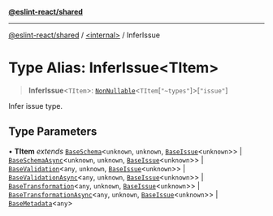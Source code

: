[**@eslint-react/shared**](../../README.md)

***

[@eslint-react/shared](../../README.md) / [\<internal\>](../README.md) / InferIssue

# Type Alias: InferIssue\<TItem\>

> **InferIssue**\<`TItem`\>: [`NonNullable`](NonNullable.md)\<`TItem`\[`"~types"`\]\>\[`"issue"`\]

Infer issue type.

## Type Parameters

• **TItem** *extends* [`BaseSchema`](../interfaces/BaseSchema.md)\<`unknown`, `unknown`, [`BaseIssue`](../interfaces/BaseIssue.md)\<`unknown`\>\> \| [`BaseSchemaAsync`](../interfaces/BaseSchemaAsync.md)\<`unknown`, `unknown`, [`BaseIssue`](../interfaces/BaseIssue.md)\<`unknown`\>\> \| [`BaseValidation`](../interfaces/BaseValidation.md)\<`any`, `unknown`, [`BaseIssue`](../interfaces/BaseIssue.md)\<`unknown`\>\> \| [`BaseValidationAsync`](../interfaces/BaseValidationAsync.md)\<`any`, `unknown`, [`BaseIssue`](../interfaces/BaseIssue.md)\<`unknown`\>\> \| [`BaseTransformation`](../interfaces/BaseTransformation.md)\<`any`, `unknown`, [`BaseIssue`](../interfaces/BaseIssue.md)\<`unknown`\>\> \| [`BaseTransformationAsync`](../interfaces/BaseTransformationAsync.md)\<`any`, `unknown`, [`BaseIssue`](../interfaces/BaseIssue.md)\<`unknown`\>\> \| [`BaseMetadata`](../interfaces/BaseMetadata.md)\<`any`\>
